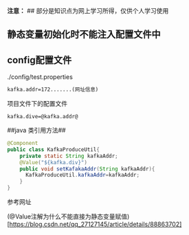 **注意：** ## 部分是知识点为网上学习所得，仅供个人学习使用

## 静态变量初始化时不能注入配置文件中

## config配置文件
./config/test.properties

```xml
kafka.addr=172.......(网址信息)
```

项目文件下的配置文件

```properties
kafka.dive=@kafka.addr@
```
##java 类引用方法##

```java
@Component
public class KafkaProduceUtil{
    private static String kafkaAddr;
    @Value("${kafka.div}")
    public void setKafakaAddr(String kafkaAddr){
      KafkaProduceUtil.kafkaAddr=kafkaAddr;
    }
}

```

参考网址


(@Value注解为什么不能直接为静态变量赋值)[https://blog.csdn.net/qq_27127145/article/details/88863702]


